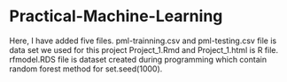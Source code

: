 Practical-Machine-Learning
==========================
Here, I have added five files. 
pml-trainning.csv and pml-testing.csv file is data set we used for this project
Project_1.Rmd and Project_1.html is R file.
rfmodel.RDS file is dataset created during programming which contain random forest method for set.seed(1000).
